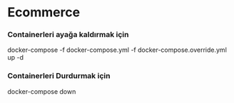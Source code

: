 # Ecommerce

### Containerleri ayağa kaldırmak için 
docker-compose -f docker-compose.yml -f docker-compose.override.yml up -d

### Containerleri Durdurmak için 
docker-compose down

